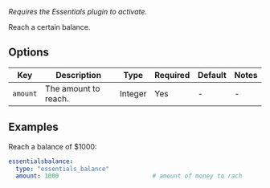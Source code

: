   
*Requires the Essentials plugin to activate.*

Reach a certain balance.

## Options

| Key      | Description          | Type    | Required | Default | Notes |
|----------|----------------------|---------|----------|---------|-------|
| `amount` | The amount to reach. | Integer | Yes      | \-      | \-    |

## Examples

Reach a balance of \$1000:

``` yaml
essentialsbalance:
  type: "essentials_balance"
  amount: 1000                          # amount of money to rach
```
